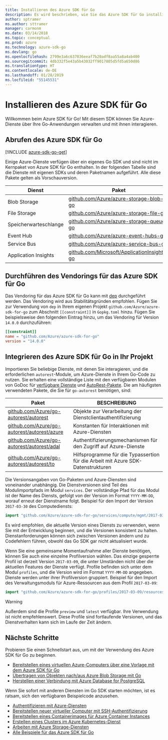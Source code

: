 ```yaml
---
title: Installieren des Azure SDK für Go
description: Es wird beschrieben, wie Sie das Azure SDK für Go installieren und konfigurieren und das Vendoring dafür durchführen.
author: sptramer
ms.author: sttramer
manager: carmonm
ms.date: 03/14/2018
ms.topic: conceptual
ms.prod: azure
ms.technology: azure-sdk-go
ms.devlang: go
ms.openlocfilehash: 2799e3a6c637036eeaf7b20adf8aa55a8a4ab400
ms.sourcegitcommit: 4db332f5e43a5b43032ff9017805d5fd5a650d86
ms.translationtype: HT
ms.contentlocale: de-DE
ms.lasthandoff: 01/28/2019
ms.locfileid: "55145531"
---
```

# <a name="install-the-azure-sdk-for-go"></a>Installieren des Azure SDK für Go

Willkommen beim Azure SDK für Go! Mit diesem SDK können Sie Azure-Dienste über Ihre Go-Anwendungen verwalten und mit ihnen interagieren.

## <a name="get-the-azure-sdk-for-go"></a>Abrufen des Azure SDK für Go

[!INCLUDE [azure-sdk-go-get](includes/azure-sdk-go-get.md)]

Einige Azure-Dienste verfügen über ein eigenes Go SDK und sind nicht im Kernpaket von Azure SDK für Go enthalten. In der folgenden Tabelle sind die Dienste mit eigenen SDKs und deren Paketnamen aufgeführt. Alle diese Pakete gelten als Vorschauversion.

| Dienst | Paket |
|---------|---------|
| Blob Storage | [github.com/Azure/azure-storage-blob-go](https://github.com/Azure/azure-storage-blob-go) |
| File Storage | [github.com/Azure/azure-storage-file-go](https://github.com/Azure/azure-storage-file-go) |
| Speicherwarteschlange | [github.com/Azure/azure-storage-queue-go](https://github.com/Azure/azure-storage-queue-go) |
| Event Hub | [github.com/Azure/azure-event-hubs-go](https://github.com/Azure/azure-event-hubs-go) |
| Service Bus | [github.com/Azure/azure-service-bus-go](https://github.com/Azure/azure-service-bus-go) |
| Application Insights | [github.com/Microsoft/ApplicationInsights-go](https://github.com/Microsoft/ApplicationInsights-go) |

## <a name="vendor-the-azure-sdk-for-go"></a>Durchführen des Vendorings für das Azure SDK für Go

Das Vendoring für das Azure SDK für Go kann mit [dep](https://github.com/golang/dep) durchgeführt werden. Das Vendoring wird aus Stabilitätsgründen empfohlen. Fügen Sie zur Verwendung von `dep` in Ihrem eigenen Projekt `github.com/Azure/azure-sdk-for-go` zum Abschnitt `[[constraint]]` in `Gopkg.toml` hinzu. Fügen Sie beispielsweise den folgenden Eintrag hinzu, um das Vendoring für Version `14.0.0` durchzuführen:

```toml
[[constraint]]
name = "github.com/Azure/azure-sdk-for-go"
version = "14.0.0"
```

## <a name="include-the-azure-sdk-for-go-in-your-project"></a>Integrieren des Azure SDK für Go in Ihr Projekt

Importieren Sie beliebige Dienste, mit denen Sie interagieren, und die erforderlichen `autorest`-Module, um Azure-Dienste in Ihrem Go-Code zu nutzen.
Sie erhalten eine vollständige Liste mit den verfügbaren Modulen von GoDoc für [verfügbare Dienste](https://godoc.org/github.com/Azure/azure-sdk-for-go) und [AutoRest-Pakete](https://godoc.org/github.com/Azure/go-autorest). Die am häufigsten verwendeten Pakete, die Sie für `go-autorest` benötigen, sind:

| Paket | BESCHREIBUNG |
|---------|-------------|
| [github.com/Azure/go-autorest/autorest][autorest] | Objekte zur Verarbeitung der Dienstclientauthentifizierung |
| [github.com/Azure/go-autorest/autorest/azure][autorest/azure] | Konstanten für Interaktionen mit Azure-Diensten |
| [github.com/Azure/go-autorest/autorest/adal][autorest/adal] | Authentifizierungsmechanismen für den Zugriff auf Azure-Dienste |
| [github.com/Azure/go-autorest/autorest/to][autorest/to] | Hilfsprogramme für die Typassertion für die Arbeit mit Azure SDK-Datenstrukturen |

[autorest]: https://godoc.org/github.com/Azure/go-autorest/autorest
[autorest/azure]: https://godoc.org/github.com/Azure/go-autorest/autorest/azure
[autorest/adal]: https://godoc.org/github.com/Azure/go-autorest/autorest/adal
[autorest/to]: https://godoc.org/github.com/Azure/go-autorest/autorest/to

Die Versionsangaben von Go-Paketen und Azure-Diensten sind voneinander unabhängig. Die Dienstversionen sind Teil des Modulimportpfads im Modul `services`. Der vollständige Pfad für das Modul ist der Name des Diensts, gefolgt von der Version im Format `YYYY-MM-DD`, worauf erneut der Dienstname folgt. Beispiel für den Import der Version `2017-03-30` des Computediensts:

```go
import "github.com/Azure/azure-sdk-for-go/services/compute/mgmt/2017-03-30/compute"
```

Es wird empfohlen, die aktuelle Version eines Diensts zu verwenden, wenn Sie mit der Entwicklung beginnen, und die Versionen konsistent zu halten.
Dienstanforderungen können sich zwischen Versionen ändern und zu Codefehlern führen, obwohl das Go SDK gar nicht aktualisiert wurde.

Wenn Sie eine gemeinsame Momentaufnahme aller Dienste benötigen, können Sie auch eine einzelne Profilversion wählen. Das einzige gesperrte Profil ist derzeit Version `2017-03-09`, die unter Umständen nicht über die aktuellen Features der Dienste verfügt. Profile befinden sich unter dem Modul `profiles`, und die Version wird im Format `YYYY-MM-DD` angegeben. Dienste werden unter ihrer Profilversion gruppiert. Beispiel für den Import des Verwaltungsmoduls für Azure-Ressourcen aus dem Profil `2017-03-09`:

```go
import "github.com/Azure/azure-sdk-for-go/profiles/2017-03-09/resources/mgmt/resources"
```

> [!WARNING]
> Außerdem sind die Profile `preview` und `latest` verfügbar. Ihre Verwendung ist nicht empfehlenswert. Diese Profile sind fortlaufende Versionen, und das Dienstverhalten kann sich im Laufe der Zeit ändern.

## <a name="next-steps"></a>Nächste Schritte

Probieren Sie einen Schnellstart aus, um mit der Verwendung des Azure SDK für Go zu beginnen.

* [Bereitstellen eines virtuellen Azure-Computers über eine Vorlage mit dem Azure SDK für Go](azure-sdk-go-qs-vm.md)
* [Übertragen von Objekten nach/aus Azure Blob Storage mit Go](/azure/storage/blobs/storage-quickstart-blobs-go?toc=%2fgo%2fazure%2ftoc.json)
* [Herstellen einer Verbindung mit Azure Database for PostgreSQL](/azure/postgresql/connect-go?toc=%2fgo%2fazure%2ftoc.json)

Wenn Sie sofort mit anderen Diensten im Go SDK starten möchten, ist es ratsam, sich den verfügbaren Beispielcode anzusehen.

* [Authentifizieren mit Azure-Diensten](https://github.com/Azure-Samples/azure-sdk-for-go-samples/tree/master/internal/iam)
* [Bereitstellen neuer virtueller Computer mit SSH-Authentifizierung](https://github.com/Azure-Samples/azure-sdk-for-go-samples/tree/master/compute)
* [Bereitstellen eines Containerimages für Azure Container Instances](https://github.com/Azure-Samples/azure-sdk-for-go-samples/tree/master/compute)
* [Erstellen eines Clusters im Azure Kubernetes-Dienst](https://github.com/Azure-Samples/azure-sdk-for-go-samples/blob/master/compute)
* [Arbeiten mit Azure Storage-Diensten](https://github.com/Azure-Samples/azure-sdk-for-go-samples/tree/master/storage)
* [Alle Beispiele für das Azure SDK für Go](https://github.com/azure-samples/azure-sdk-for-go-samples)
